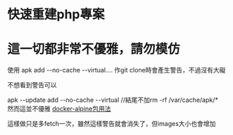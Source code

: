 # 快速重建php專案

# 這一切都非常不優雅，請勿模仿

使用 apk add --no-cache --virtual....
作git clone時會產生警告，不過沒有大礙

不想看到警告可以

apk --update add --no-cache --virtual
//結尾不加rm -rf /var/cache/apk/*       
然而這並不優雅
[docker-alpine包用法](https://github.com/gliderlabs/docker-alpine/blob/master/docs/usage.md "github")

這樣做只是多fetch一次，雖然這樣警告就會消失了，但images大小也會增加
